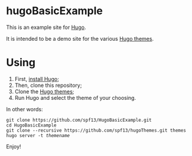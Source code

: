 hugoBasicExample
==========

This is an example site for [Hugo](https://gohugo.io/).

It is intended to be a demo site for the various [Hugo themes][].

# Using

1. First, [install Hugo](https://gohugo.io/overview/installing/);
2. Then, clone this repository;
3. Clone the [Hugo themes][];
4. Run Hugo and select the theme of your choosing.

In other words:

<pre><code>git clone https://github.com/spf13/HugoBasicExample.git
cd HugoBasicExample
git clone --recursive https://github.com/spf13/hugoThemes.git themes
hugo server -t <em>themename</em>
</code></pre>

Enjoy!

[Hugo themes]: https://github.com/spf13/hugoThemes
